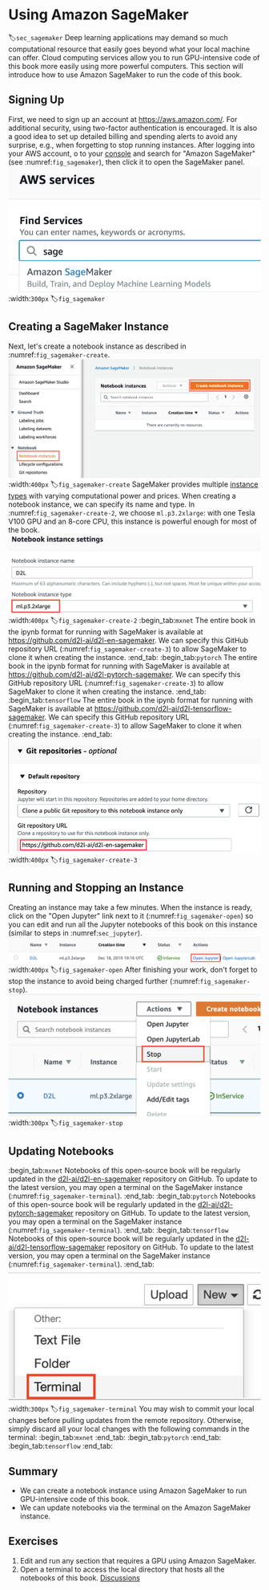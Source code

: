# Using Amazon SageMaker
:label:`sec_sagemaker`
Deep learning applications
may demand so much computational resource
that easily goes beyond
what your local machine can offer.
Cloud computing services
allow you to 
run GPU-intensive code of this book
more easily
using more powerful computers.
This section will introduce 
how to use Amazon SageMaker
to run the code of this book.
## Signing Up
First, we need to sign up an account at https://aws.amazon.com/.
For additional security,
using two-factor authentication 
is encouraged.
It is also a good idea to
set up detailed billing and spending alerts to
avoid any surprise,
e.g., 
when forgetting to stop running instances.
After logging into your AWS account, 
o to your [console](http://console.aws.amazon.com/) and search for "Amazon SageMaker" (see :numref:`fig_sagemaker`), 
then click it to open the SageMaker panel.
![Search for and open the SageMaker panel.](../img/sagemaker.png)
:width:`300px`
:label:`fig_sagemaker`
## Creating a SageMaker Instance
Next, let's create a notebook instance as described in :numref:`fig_sagemaker-create`.
![Create a SageMaker instance.](../img/sagemaker-create.png)
:width:`400px`
:label:`fig_sagemaker-create`
SageMaker provides multiple [instance types](https://aws.amazon.com/sagemaker/pricing/instance-types/) with varying computational power and prices.
When creating a notebook instance,
we can specify its name and type.
In :numref:`fig_sagemaker-create-2`, we choose `ml.p3.2xlarge`: with one Tesla V100 GPU and an 8-core CPU, this instance is powerful enough for most of the book.
![Choose the instance type.](../img/sagemaker-create-2.png)
:width:`400px`
:label:`fig_sagemaker-create-2`
:begin_tab:`mxnet`
The entire book in the ipynb format for running with SageMaker is available at https://github.com/d2l-ai/d2l-en-sagemaker. We can specify this GitHub repository URL (:numref:`fig_sagemaker-create-3`) to allow SageMaker to clone it when creating the instance.
:end_tab:
:begin_tab:`pytorch`
The entire book in the ipynb format for running with SageMaker is available at https://github.com/d2l-ai/d2l-pytorch-sagemaker. We can specify this GitHub repository URL (:numref:`fig_sagemaker-create-3`) to allow SageMaker to clone it when creating the instance.
:end_tab:
:begin_tab:`tensorflow`
The entire book in the ipynb format for running with SageMaker is available at https://github.com/d2l-ai/d2l-tensorflow-sagemaker. We can specify this GitHub repository URL (:numref:`fig_sagemaker-create-3`) to allow SageMaker to clone it when creating the instance.
:end_tab:
![Specify the GitHub repository.](../img/sagemaker-create-3.png)
:width:`400px`
:label:`fig_sagemaker-create-3`
## Running and Stopping an Instance
Creating an instance
may take a few minutes.
When the instance is ready,
click on the "Open Jupyter" link next to it (:numref:`fig_sagemaker-open`) so you can
edit and run all the Jupyter notebooks
of this book on this instance
(similar to steps in :numref:`sec_jupyter`).
![Open Jupyter on the created SageMaker instance.](../img/sagemaker-open.png)
:width:`400px`
:label:`fig_sagemaker-open`
After finishing your work,
don't forget to stop the instance to avoid 
being charged further (:numref:`fig_sagemaker-stop`).
![Stop a SageMaker instance.](../img/sagemaker-stop.png)
:width:`300px`
:label:`fig_sagemaker-stop`
## Updating Notebooks
:begin_tab:`mxnet`
Notebooks of this open-source book will be regularly updated in the [d2l-ai/d2l-en-sagemaker](https://github.com/d2l-ai/d2l-en-sagemaker) repository
on GitHub.
To update to the latest version,
you may open a terminal on the SageMaker instance (:numref:`fig_sagemaker-terminal`).
:end_tab:
:begin_tab:`pytorch`
Notebooks of this open-source book will be regularly updated in the [d2l-ai/d2l-pytorch-sagemaker](https://github.com/d2l-ai/d2l-pytorch-sagemaker) repository
on GitHub.
To update to the latest version,
you may open a terminal on the SageMaker instance (:numref:`fig_sagemaker-terminal`).
:end_tab:
:begin_tab:`tensorflow`
Notebooks of this open-source book will be regularly updated in the [d2l-ai/d2l-tensorflow-sagemaker](https://github.com/d2l-ai/d2l-tensorflow-sagemaker) repository
on GitHub.
To update to the latest version,
you may open a terminal on the SageMaker instance (:numref:`fig_sagemaker-terminal`).
:end_tab:
![Open a terminal on the SageMaker instance.](../img/sagemaker-terminal.png)
:width:`300px`
:label:`fig_sagemaker-terminal`
You may wish to commit your local changes before pulling updates from the remote repository. 
Otherwise, simply discard all your local changes
with the following commands in the terminal:
:begin_tab:`mxnet`
:end_tab:
:begin_tab:`pytorch`
:end_tab:
:begin_tab:`tensorflow`
:end_tab:
## Summary
* We can create a notebook instance using Amazon SageMaker to run GPU-intensive code of this book.
* We can update notebooks via the terminal on the Amazon SageMaker instance.
## Exercises
1. Edit and run any section that requires a GPU using Amazon SageMaker.
1. Open a terminal to access the local directory that hosts all the notebooks of this book.
[Discussions](https://discuss.d2l.ai/t/422)